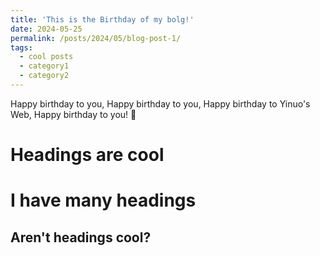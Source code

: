 ```yaml
---
title: 'This is the Birthday of my bolg!'
date: 2024-05-25
permalink: /posts/2024/05/blog-post-1/
tags:
  - cool posts
  - category1
  - category2
---
```


Happy birthday to you, Happy birthday to you, Happy birthday to Yinuo's Web, Happy birthday to you! 🎵

Headings are cool
======

I have many headings
======

Aren't headings cool?
------